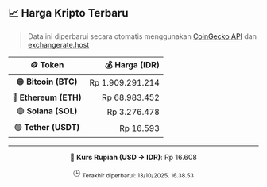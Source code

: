 

<!-- HARGA_KRIPTO -->
## 📈 Harga Kripto Terbaru

> Data ini diperbarui secara otomatis menggunakan [CoinGecko API](https://www.coingecko.com/) dan [exchangerate.host](https://exchangerate.host/)

<div align="center">

| 🪙 Token | 💰 Harga (IDR) |
|:------:|---------------:|
| 🟠 **Bitcoin (BTC)**   | Rp 1.909.291.214 |
| 🔵 **Ethereum (ETH)**  | Rp 68.983.452 |
| 🟣 **Solana (SOL)**    | Rp 3.276.478 |
| 🟢 **Tether (USDT)**   | Rp 16.593 |

---

💱 **Kurs Rupiah (USD → IDR)**: Rp 16.608

🕒 <sub>Terakhir diperbarui: 13/10/2025, 16.38.53</sub>

</div>
<!-- /HARGA_KRIPTO -->